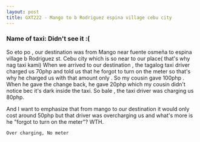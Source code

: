 ```yaml
---
layout: post
title: GXT222 - Mango to b Rodriguez espina village cebu city 
---
```


### Name of taxi: Didn't see it :(

So eto po , our destination was from Mango near fuente osmeña to espina village b Rodriguez st. Cebu city which is so near to our place( that's why nag taxi kami)
When we arrived to our destination , the tagalog taxi driver charged us 70php and told us that he forgot to turn on the meter so that's why he charged us with that amount only . So my cousin gave 100php . When he gave the change back, he gave 20php which my cousin didn't notice bec it's dark inside the taxi. So bale , the taxi driver was charging us 80php. 

And I want to emphasize that from mango to our destination it would only cost around 50php but that driver was overcharging us and what's more is he "forgot to turn on the meter"? WTH. 

```Over charging, No meter```
